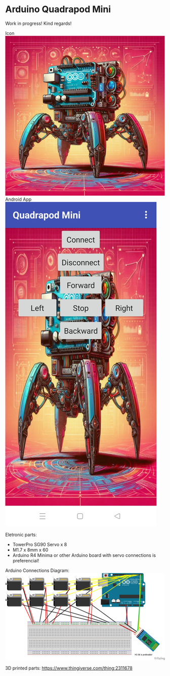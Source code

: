 # Arduino Quadrapod Mini
Work in progress! Kind regards!

Icon
![alt text](https://github.com/comancheace/Quadrapod_Mini/blob/main/icon.jpeg?raw=true)
Android App
![alt text](https://github.com/comancheace/Quadrapod_Mini/blob/main/Android_app.jpg?raw=true)

Eletronic parts:
- TowerPro SG90 Servo x 8
- M1.7 x 8mm x 60
- Arduino R4 Minima or other Arduino board with servo connections is preferencial!

Arduino Connections Diagram:
![alt text](https://github.com/comancheace/Quadrapod_Mini/blob/main/quadrapod_mini_diagram.png?raw=true)

3D printed parts:
https://www.thingiverse.com/thing:2311678
